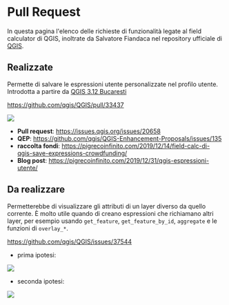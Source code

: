 # Pull Request


In questa pagina l'elenco delle richieste di funzionalità legate al field calculator di QGIS, inoltrate da Salvatore Fiandaca nel repository ufficiale di [QGIS](https://github.com/qgis/QGIS).

## Realizzate

Permette di salvare le espressioni utente personalizzate nel profilo utente. Introdotta a partire da [QGIS 3.12 Bucaresti](https://hfcqgis-md.readthedocs.io/it/latest/release/novita_312/)

<https://github.com/qgis/QGIS/pull/33437>

![](https://pigrecoinfinito.files.wordpress.com/2019/12/image-28.png)

- **Pull request**: <https://issues.qgis.org/issues/20658>
- **QEP**: <https://github.com/qgis/QGIS-Enhancement-Proposals/issues/135>
- **raccolta fondi**: <https://pigrecoinfinito.com/2019/12/14/field-calc-di-qgis-save-expressions-crowdfunding/>
- **Blog post**: <https://pigrecoinfinito.com/2019/12/31/qgis-espressioni-utente/>

## Da realizzare

Permetterebbe di visualizzare gli attributi di un layer diverso da quello corrente. È molto utile quando di creano espressioni che richiamano altri layer, per esempio usando `get_feature`, `get_feature_by_id`, `aggregate` e le funzioni di `overlay_*`.

<https://github.com/qgis/QGIS/issues/37544>

- prima ipotesi:

![](https://user-images.githubusercontent.com/7631137/86370780-6d12b600-bc80-11ea-8a48-e1177eb6b056.png)
- seconda ipotesi:

[![](https://user-images.githubusercontent.com/7631137/127764631-c2dd7821-69ca-4ce8-bee9-efefbae95f36.png)](https://user-images.githubusercontent.com/7631137/127764631-c2dd7821-69ca-4ce8-bee9-efefbae95f36.png)
